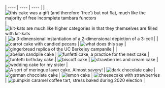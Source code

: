 | ---- | ---- | ---- | 
| ![](assets/CakePics/free-but-not-flat.jpg "this cake was a gift (and therefore 'free') but not flat, much like the majority of free incomplete tambara functors") | ![](assets/CakePics/brandonhigherkitkat.JPG "kit-kats are much like higher categories in that they themselves are filled with kit-kats") | ![](assets/CakePics/3cellpie.jpeg "a 3-dimensional instantiation of a 2-dimensional depiction of a 3-cell") |
| ![](assets/CakePics/carrot.jpeg "carrot cake with candied pecans") | ![what does this say](assets/CakePics/mybirthday.jpeg) | ![](assets/CakePics/campanile.jpg "gingerbread replica of the UC Berkeley campanile") |
| ![](assets/CakePics/sandpile.jpeg "abelian sandpile cake") | ![](assets/CakePics/funfetti-practice.jpeg "funfetti cake, a practice for the next cake") | ![](assets/CakePics/funfetti.jpeg "funfetti birthday cake") |
![](assets/CakePics/biscoff.jpeg "biscoff cake") | ![](assets/CakePics/strawberry.jpeg "strawberries and cream cake") | ![](assets/CakePics/wedding.jpg "wedding cake for my sister") |
![](assets/CakePics/hazelnutcake.jpg "A sort of meringue layer cake. Almost savory!") | ![](assets/CakePics/chocolateshavings.jpg "dark chocolate cake") | ![](assets/CakePics/germanchocolate.jpg "german chocolate cake") |
![](assets/CakePics/lemon.jpg "lemon cake") | ![](assets/CakePics/cheesecake.jpg "cheesecake with strawberries") | ![](assets/CakePics/election.jpeg "pumpkin caramel coffee tart, stress baked during 2020 election") |
